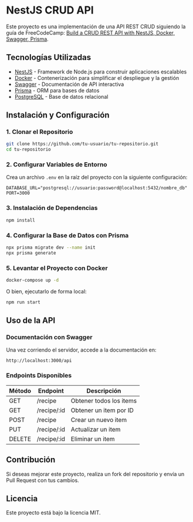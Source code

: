 # NestJS CRUD API

Este proyecto es una implementación de una API REST CRUD siguiendo la guía de FreeCodeCamp: [Build a CRUD REST API with NestJS, Docker, Swagger, Prisma](https://www.freecodecamp.org/news/build-a-crud-rest-api-with-nestjs-docker-swagger-prisma/).

## Tecnologías Utilizadas
- [NestJS](https://nestjs.com/) - Framework de Node.js para construir aplicaciones escalables
- [Docker](https://www.docker.com/) - Contenerización para simplificar el despliegue y la gestión
- [Swagger](https://swagger.io/) - Documentación de API interactiva
- [Prisma](https://www.prisma.io/) - ORM para bases de datos
- [PostgreSQL](https://www.postgresql.org/) - Base de datos relacional

## Instalación y Configuración

### 1. Clonar el Repositorio
```bash
git clone https://github.com/tu-usuario/tu-repositorio.git
cd tu-repositorio
```

### 2. Configurar Variables de Entorno
Crea un archivo `.env` en la raíz del proyecto con la siguiente configuración:
```env
DATABASE_URL="postgresql://usuario:password@localhost:5432/nombre_db"
PORT=3000
```

### 3. Instalación de Dependencias
```bash
npm install
```

### 4. Configurar la Base de Datos con Prisma
```bash
npx prisma migrate dev --name init
npx prisma generate
```

### 5. Levantar el Proyecto con Docker
```bash
docker-compose up -d
```

O bien, ejecutarlo de forma local:
```bash
npm run start
```

## Uso de la API

### Documentación con Swagger
Una vez corriendo el servidor, accede a la documentación en:
```
http://localhost:3000/api
```

### Endpoints Disponibles
| Método | Endpoint        | Descripción |
|---------|---------------|-------------|
| GET     | /recipe        | Obtener todos los items |
| GET     | /recipe/:id    | Obtener un item por ID |
| POST    | /recipe        | Crear un nuevo item |
| PUT     | /recipe/:id    | Actualizar un item |
| DELETE  | /recipe/:id    | Eliminar un item |

## Contribución
Si deseas mejorar este proyecto, realiza un fork del repositorio y envía un Pull Request con tus cambios.

## Licencia
Este proyecto está bajo la licencia MIT.

